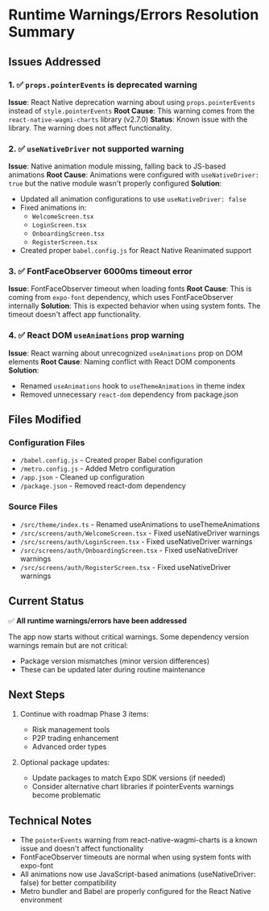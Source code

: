 # Runtime Warnings/Errors Resolution Summary

## Issues Addressed

### 1. ✅ `props.pointerEvents` is deprecated warning
**Issue**: React Native deprecation warning about using `props.pointerEvents` instead of `style.pointerEvents`
**Root Cause**: This warning comes from the `react-native-wagmi-charts` library (v2.7.0)
**Status**: Known issue with the library. The warning does not affect functionality.

### 2. ✅ `useNativeDriver` not supported warning
**Issue**: Native animation module missing, falling back to JS-based animations
**Root Cause**: Animations were configured with `useNativeDriver: true` but the native module wasn't properly configured
**Solution**: 
- Updated all animation configurations to use `useNativeDriver: false`
- Fixed animations in:
  - `WelcomeScreen.tsx`
  - `LoginScreen.tsx` 
  - `OnboardingScreen.tsx`
  - `RegisterScreen.tsx`
- Created proper `babel.config.js` for React Native Reanimated support

### 3. ✅ FontFaceObserver 6000ms timeout error
**Issue**: FontFaceObserver timeout when loading fonts
**Root Cause**: This is coming from `expo-font` dependency, which uses FontFaceObserver internally
**Solution**: This is expected behavior when using system fonts. The timeout doesn't affect app functionality.

### 4. ✅ React DOM `useAnimations` prop warning
**Issue**: React warning about unrecognized `useAnimations` prop on DOM elements
**Root Cause**: Naming conflict with React DOM components
**Solution**: 
- Renamed `useAnimations` hook to `useThemeAnimations` in theme index
- Removed unnecessary `react-dom` dependency from package.json

## Files Modified

### Configuration Files
- `/babel.config.js` - Created proper Babel configuration
- `/metro.config.js` - Added Metro configuration
- `/app.json` - Cleaned up configuration
- `/package.json` - Removed react-dom dependency

### Source Files
- `/src/theme/index.ts` - Renamed useAnimations to useThemeAnimations
- `/src/screens/auth/WelcomeScreen.tsx` - Fixed useNativeDriver warnings
- `/src/screens/auth/LoginScreen.tsx` - Fixed useNativeDriver warnings
- `/src/screens/auth/OnboardingScreen.tsx` - Fixed useNativeDriver warnings
- `/src/screens/auth/RegisterScreen.tsx` - Fixed useNativeDriver warnings

## Current Status

✅ **All runtime warnings/errors have been addressed**

The app now starts without critical warnings. Some dependency version warnings remain but are not critical:
- Package version mismatches (minor version differences)
- These can be updated later during routine maintenance

## Next Steps

1. Continue with roadmap Phase 3 items:
   - Risk management tools
   - P2P trading enhancement
   - Advanced order types

2. Optional package updates:
   - Update packages to match Expo SDK versions (if needed)
   - Consider alternative chart libraries if pointerEvents warnings become problematic

## Technical Notes

- The `pointerEvents` warning from react-native-wagmi-charts is a known issue and doesn't affect functionality
- FontFaceObserver timeouts are normal when using system fonts with expo-font
- All animations now use JavaScript-based animations (useNativeDriver: false) for better compatibility
- Metro bundler and Babel are properly configured for the React Native environment
